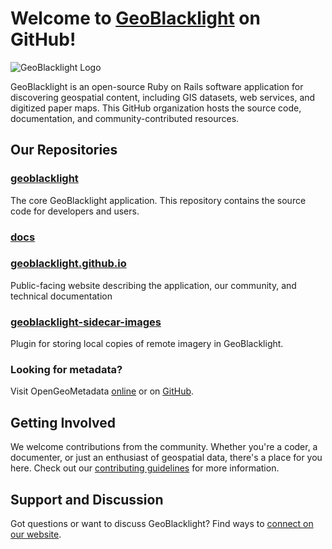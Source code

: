 # Welcome to [GeoBlacklight](https://geoblacklight.org/) on GitHub!

![GeoBlacklight Logo](https://geoblacklight.org/images/geoblacklight-logo@2x.png)

GeoBlacklight is an open-source Ruby on Rails software application for discovering geospatial content, including GIS datasets, web services, and digitized paper maps. This GitHub organization hosts the source code, documentation, and community-contributed resources.

## Our Repositories

### [geoblacklight](https://github.com/geoblacklight/geoblacklight)
The core GeoBlacklight application. This repository contains the source code for developers and users.

### [docs](https://github.com/geoblacklight/docs)


### [geoblacklight.github.io](https://github.com/geoblacklight/geoblacklight.github.io)
Public-facing website describing the application, our community, and technical documentation

### [geoblacklight-sidecar-images](https://github.com/geoblacklight/geoblacklight_sidecar_images)
Plugin for storing local copies of remote imagery in GeoBlacklight.


### Looking for metadata? 
Visit OpenGeoMetadata [online](https://opengeometadata.org) or on [GitHub](https://github.com/OpenGeoMetadata).

## Getting Involved

We  welcome contributions from the community. Whether you're a coder, a documenter, or just an enthusiast of geospatial data, there's a place for you here. Check out our [contributing guidelines](https://github.com/geoblacklight/geoblacklight/blob/main/CONTRIBUTING.md) for more information.

## Support and Discussion

Got questions or want to discuss GeoBlacklight? Find ways to [connect on our website](https://geoblacklight.org/connect/).
